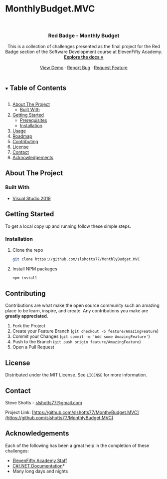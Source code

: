 # MonthlyBudget.MVC

<!--
*** Thanks for checking out the Best-README-Template. If you have a suggestion
*** that would make this better, please fork the repo and create a pull request
*** or simply open an issue with the tag "enhancement".
*** Thanks again! Now go create something AMAZING! :D
***
***
***
*** To avoid retyping too much info. Do a search and replace for the following:
*** slshotts77, MonthlyBudget, sacredandarcane, johncaseymcd@gmail.com, Gold Badge Console Challenges, project_description
-->



<!-- PROJECT SHIELDS -->
<!--
*** I'm using markdown "reference style" links for readability.
*** Reference links are enclosed in brackets [ ] instead of parentheses ( ).
*** See the bottom of this document for the declaration of the reference variables
*** for contributors-url, forks-url, etc. This is an optional, concise syntax you may use.
*** https://www.markdownguide.org/basic-syntax/#reference-style-links
-->

<!-- PROJECT LOGO -->
<br />
<p align="center">
  <a href="https://github.com/slshotts77/MonthlyBudget.MVC/slshotts77/MonthlyBudget.MVC
    <img src="images/logo.png" alt="Logo" width="80" height="80">
  </a>

  <h3 align="center">Red Badge - Monthly Budget</h3>

  <p align="center">
    This is a collection of challenges presented as the final project for the Red Badge section of the Software Development course at ElevenFifty Academy.
    <br />
    <a href="https://elevenfifty.instructure.com/courses/607/assignments/11229"><strong>Explore the docs »</strong></a>
    <br />
    <br />
    <a href="https://github.com/slshotts/MonthlyBudget.MVC">View Demo</a>
    ·
    <a href="https://github.com/github.com/slshotts/MonthlyBudget.MVC/issues">Report Bug</a>
    ·
    <a href="https://github.com/github.com/slshotts/MonthlyBudget.MVC/issues">Request Feature</a>
  </p>
</p>



<!-- TABLE OF CONTENTS -->
<details open="open">
  <summary><h2 style="display: inline-block">Table of Contents</h2></summary>
  <ol>
    <li>
      <a href="#about-the-project">About The Project</a>
      <ul>
        <li><a href="#built-with">Built With</a></li>
      </ul>
    </li>
    <li>
      <a href="#getting-started">Getting Started</a>
      <ul>
        <li><a href="#prerequisites">Prerequisites</a></li>
        <li><a href="#installation">Installation</a></li>
      </ul>
    </li>
    <li><a href="#usage">Usage</a></li>
    <li><a href="#roadmap">Roadmap</a></li>
    <li><a href="#contributing">Contributing</a></li>
    <li><a href="#license">License</a></li>
    <li><a href="#contact">Contact</a></li>
    <li><a href="#acknowledgements">Acknowledgements</a></li>
  </ol>
</details>



<!-- ABOUT THE PROJECT -->
## About The Project

### Built With

* [Visual Studio 2019](https://visualstudio.microsoft.com/downloads/)


<!-- GETTING STARTED -->
## Getting Started

To get a local copy up and running follow these simple steps.

### Installation

1. Clone the repo
   ```sh
   git clone https://github.com/slshotts77/MonthlyBudget.MVC
   ```
2. Install NPM packages
   ```sh
   npm install
   ```
   

<!-- CONTRIBUTING -->
## Contributing

Contributions are what make the open source community such an amazing place to be learn, inspire, and create. Any contributions you make are **greatly appreciated**.

1. Fork the Project
2. Create your Feature Branch (`git checkout -b feature/AmazingFeature`)
3. Commit your Changes (`git commit -m 'Add some AmazingFeature'`)
4. Push to the Branch (`git push origin feature/AmazingFeature`)
5. Open a Pull Request



<!-- LICENSE -->
## License

Distributed under the MIT License. See `LICENSE` for more information.



<!-- CONTACT -->
## Contact

Steve Shotts - slshotts77@gmail.com

Project Link: [https://github.com/slshotts77/MonthyBudget.MVC](https://github.com/slshotts77/MonthlyBudget.MVC)



<!-- ACKNOWLEDGEMENTS -->
## Acknowledgements
Each of the following has been a great help in the completion of these challenges:

* [ElevenFifty Academy Staff](https://elevenfifty.org/)
* [C#/.NET Documentation](https://docs.microsoft.com/en-us/dotnet/csharp/)* 
* Many long days and nights



<!-- MARKDOWN LINKS & IMAGES -->
<!-- https://www.markdownguide.org/basic-syntax/#reference-style-links -->
[contributors-shield]: https://img.shields.io/github/contributors/slshotts77/repo.svg?style=for-the-badge
[contributors-url]: https://github.com/slshotts77/MonthlyBudget/graphs/contributors
[forks-shield]: https://img.shields.io/github/forks/slshotts77/repo.svg?style=for-the-badge
[forks-url]: https://github.com/slshotts77/GoldBadgeConsoleChallenges/network/members
[stars-shield]: https://img.shields.io/github/stars/slshotts77/repo.svg?style=for-the-badge
[stars-url]: https://github.com/slshotts77/MonthlBudget/stargazers
[issues-shield]: https://img.shields.io/github/issues/slshotts77/repo.svg?style=for-the-badge
[license-shield]: https://img.shields.io/github/license/slshotts77/repo.svg?style=for-the-badge
[license-url]: https://github.com/slshotts77/MonthlyBudget/blob/master/LICENSE.txt
